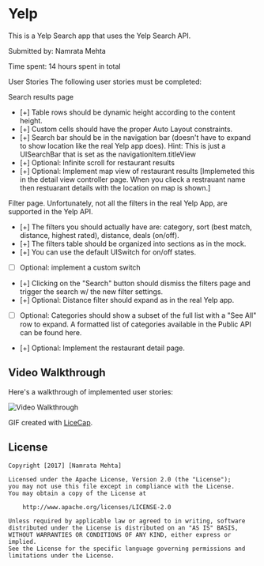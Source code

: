 # Yelp
This is a Yelp Search app that uses the Yelp Search API.

Submitted by: Namrata Mehta

Time spent: 14 hours spent in total

User Stories
The following user stories must be completed:

Search results page
* [+] Table rows should be dynamic height according to the content height.
* [+] Custom cells should have the proper Auto Layout constraints.
* [+] Search bar should be in the navigation bar (doesn't have to expand to show location like the real Yelp app does).
    Hint: This is just a UISearchBar that is set as the navigationItem.titleView
* [+] Optional: Infinite scroll for restaurant results
* [+] Optional: Implement map view of restaurant results [Implemeted this in the detail view controller page. When you clieck a restrauant name then restuarant details with the location on map is shown.]
        

Filter page. Unfortunately, not all the filters in the real Yelp App, are supported in the Yelp API.
* [+] The filters you should actually have are: category, sort (best match, distance, highest rated), distance, deals (on/off).
* [+] The filters table should be organized into sections as in the mock.
* [+] You can use the default UISwitch for on/off states. 
* [ ] Optional: implement a custom switch
* [+] Clicking on the "Search" button should dismiss the filters page and trigger the search w/ the new filter settings.
* [+] Optional: Distance filter should expand as in the real Yelp app.
* [ ] Optional: Categories should show a subset of the full list with a "See All" row to expand.
    A formatted list of categories available in the Public API can be found here.
* [+] Optional: Implement the restaurant detail page.


## Video Walkthrough 

Here's a walkthrough of implemented user stories:

<img src='https://github.com/Nams2/Yelp/blob/master/YelpGIF.gif' title='Flicks Video Walkthrough' width='' alt='Video Walkthrough' />

GIF created with [LiceCap](http://www.cockos.com/licecap/).


## License

    Copyright [2017] [Namrata Mehta]

    Licensed under the Apache License, Version 2.0 (the "License");
    you may not use this file except in compliance with the License.
    You may obtain a copy of the License at

        http://www.apache.org/licenses/LICENSE-2.0

    Unless required by applicable law or agreed to in writing, software
    distributed under the License is distributed on an "AS IS" BASIS,
    WITHOUT WARRANTIES OR CONDITIONS OF ANY KIND, either express or implied.
    See the License for the specific language governing permissions and
    limitations under the License.


